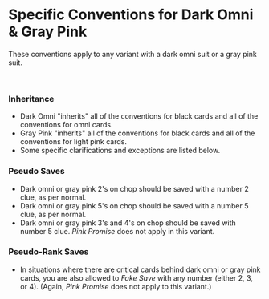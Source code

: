 # Specific Conventions for Dark Omni & Gray Pink

These conventions apply to any variant with a dark omni suit or a gray pink suit.

<br />

### Inheritance

- Dark Omni "inherits" all of the conventions for black cards and all of the conventions for omni cards.
- Gray Pink "inherits" all of the conventions for black cards and all of the conventions for light pink cards.
- Some specific clarifications and exceptions are listed below.

### Pseudo Saves

- Dark omni or gray pink 2's on chop should be saved with a number 2 clue, as per normal.
- Dark omni or gray pink 5's on chop should be saved with a number 5 clue, as per normal.
- Dark omni or gray pink 3's and 4's on chop should be saved with number 5 clue. *Pink Promise* does not apply in this variant.

### Pseudo-Rank Saves

- In situations where there are critical cards behind dark omni or gray pink cards, you are also allowed to *Fake Save* with any number (either 2, 3, or 4). (Again, *Pink Promise* does not apply to this variant.)
